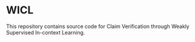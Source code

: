 # WICL
This repository contains source code for Claim Verification through Weakly Supervised In-context Learning.
